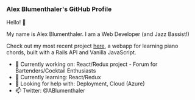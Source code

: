 ### Alex Blumenthaler's GitHub Profile  

Hello! 👋

My name is Alex Blumenthaler. I am a Web Developer (and Jazz Bassist!)

Check out my most recent project [here](https://github.com/blumenthaler/Piano-Chords), a webapp for learning piano chords, built with a Rails API and Vanilla JavaScript.

- 🔭 Currently working on: React/Redux project - Forum for Bartenders/Cocktail Enthusiasts
- 🌱 Currently learning: React/Redux
- 🤔 Looking for help with: Deployment, Cloud (Azure)
- 📫 Twitter: @ABlumenthaler
